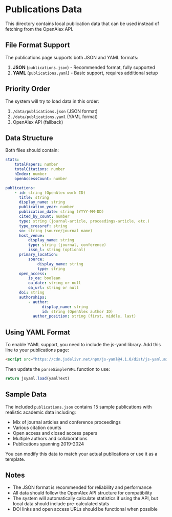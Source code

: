 # Publications Data

This directory contains local publication data that can be used instead of fetching from the OpenAlex API.

## File Format Support

The publications page supports both JSON and YAML formats:

1. **JSON** (`publications.json`) - Recommended format, fully supported
2. **YAML** (`publications.yaml`) - Basic support, requires additional setup

## Priority Order

The system will try to load data in this order:

1. `/data/publications.json` (JSON format)
2. `/data/publications.yaml` (YAML format)
3. OpenAlex API (fallback)

## Data Structure

Both files should contain:

```yaml
stats:
    totalPapers: number
    totalCitations: number
    hIndex: number
    openAccessCount: number

publications:
    - id: string (OpenAlex work ID)
      title: string
      display_name: string
      publication_year: number
      publication_date: string (YYYY-MM-DD)
      cited_by_count: number
      type: string (journal-article, proceedings-article, etc.)
      type_crossref: string
      so: string (source/journal name)
      host_venue:
          display_name: string
          type: string (journal, conference)
          issn_l: string (optional)
      primary_location:
          source:
              display_name: string
              type: string
      open_access:
          is_oa: boolean
          oa_date: string or null
          oa_url: string or null
      doi: string
      authorships:
          - author:
                display_name: string
                id: string (OpenAlex author ID)
            author_position: string (first, middle, last)
```

## Using YAML Format

To enable YAML support, you need to include the js-yaml library. Add this line to your publications page:

```html
<script src="https://cdn.jsdelivr.net/npm/js-yaml@4.1.0/dist/js-yaml.min.js"></script>
```

Then update the `parseSimpleYAML` function to use:

```javascript
return jsyaml.load(yamlText)
```

## Sample Data

The included `publications.json` contains 15 sample publications with realistic academic data including:

-   Mix of journal articles and conference proceedings
-   Various citation counts
-   Open access and closed access papers
-   Multiple authors and collaborations
-   Publications spanning 2019-2024

You can modify this data to match your actual publications or use it as a template.

## Notes

-   The JSON format is recommended for reliability and performance
-   All data should follow the OpenAlex API structure for compatibility
-   The system will automatically calculate statistics if using the API, but local data should include pre-calculated stats
-   DOI links and open access URLs should be functional when possible
